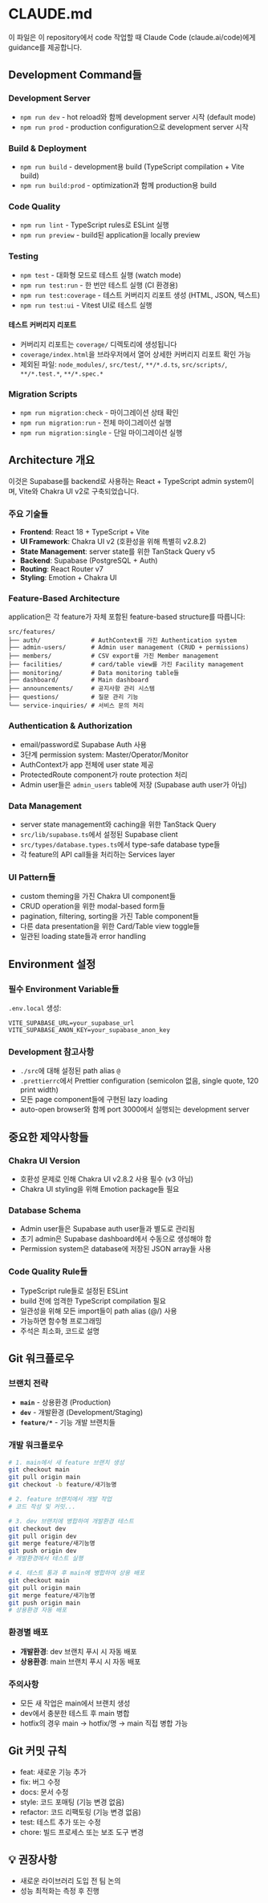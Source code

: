 # CLAUDE.md

이 파일은 이 repository에서 code 작업할 때 Claude Code (claude.ai/code)에게 guidance를 제공합니다.

## Development Command들

### Development Server

- `npm run dev` - hot reload와 함께 development server 시작 (default mode)
- `npm run prod` - production configuration으로 development server 시작

### Build & Deployment

- `npm run build` - development용 build (TypeScript compilation + Vite build)
- `npm run build:prod` - optimization과 함께 production용 build

### Code Quality

- `npm run lint` - TypeScript rules로 ESLint 실행
- `npm run preview` - build된 application을 locally preview

### Testing

- `npm test` - 대화형 모드로 테스트 실행 (watch mode)
- `npm run test:run` - 한 번만 테스트 실행 (CI 환경용)
- `npm run test:coverage` - 테스트 커버리지 리포트 생성 (HTML, JSON, 텍스트)
- `npm run test:ui` - Vitest UI로 테스트 실행

#### 테스트 커버리지 리포트
- 커버리지 리포트는 `coverage/` 디렉토리에 생성됩니다
- `coverage/index.html`을 브라우저에서 열어 상세한 커버리지 리포트 확인 가능
- 제외된 파일: `node_modules/`, `src/test/`, `**/*.d.ts`, `src/scripts/`, `**/*.test.*`, `**/*.spec.*`

### Migration Scripts

- `npm run migration:check` - 마이그레이션 상태 확인
- `npm run migration:run` - 전체 마이그레이션 실행
- `npm run migration:single` - 단일 마이그레이션 실행

## Architecture 개요

이것은 Supabase를 backend로 사용하는 React + TypeScript admin system이며, Vite와 Chakra UI v2로 구축되었습니다.

### 주요 기술들

- **Frontend**: React 18 + TypeScript + Vite
- **UI Framework**: Chakra UI v2 (호환성을 위해 특별히 v2.8.2)
- **State Management**: server state를 위한 TanStack Query v5
- **Backend**: Supabase (PostgreSQL + Auth)
- **Routing**: React Router v7
- **Styling**: Emotion + Chakra UI

### Feature-Based Architecture

application은 각 feature가 자체 포함된 feature-based structure를 따릅니다:

```
src/features/
├── auth/              # AuthContext를 가진 Authentication system
├── admin-users/       # Admin user management (CRUD + permissions)
├── members/           # CSV export를 가진 Member management
├── facilities/        # card/table view를 가진 Facility management
├── monitoring/        # Data monitoring table들
├── dashboard/         # Main dashboard
├── announcements/     # 공지사항 관리 시스템
├── questions/         # 질문 관리 기능
└── service-inquiries/ # 서비스 문의 처리
```

### Authentication & Authorization

- email/password로 Supabase Auth 사용
- 3단계 permission system: Master/Operator/Monitor
- AuthContext가 app 전체에 user state 제공
- ProtectedRoute component가 route protection 처리
- Admin user들은 `admin_users` table에 저장 (Supabase auth user가 아님)

### Data Management

- server state management와 caching을 위한 TanStack Query
- `src/lib/supabase.ts`에서 설정된 Supabase client
- `src/types/database.types.ts`에서 type-safe database type들
- 각 feature의 API call들을 처리하는 Services layer

### UI Pattern들

- custom theming을 가진 Chakra UI component들
- CRUD operation을 위한 modal-based form들
- pagination, filtering, sorting을 가진 Table component들
- 다른 data presentation을 위한 Card/Table view toggle들
- 일관된 loading state들과 error handling

## Environment 설정

### 필수 Environment Variable들

`.env.local` 생성:

```
VITE_SUPABASE_URL=your_supabase_url
VITE_SUPABASE_ANON_KEY=your_supabase_anon_key
```

### Development 참고사항

- `./src`에 대해 설정된 path alias `@`
- `.prettierrc`에서 Prettier configuration (semicolon 없음, single quote, 120 print width)
- 모든 page component들에 구현된 lazy loading
- auto-open browser와 함께 port 3000에서 실행되는 development server

## 중요한 제약사항들

### Chakra UI Version

- 호환성 문제로 인해 Chakra UI v2.8.2 사용 필수 (v3 아님)
- Chakra UI styling을 위해 Emotion package들 필요

### Database Schema

- Admin user들은 Supabase auth user들과 별도로 관리됨
- 초기 admin은 Supabase dashboard에서 수동으로 생성해야 함
- Permission system은 database에 저장된 JSON array들 사용

### Code Quality Rule들

- TypeScript rule들로 설정된 ESLint
- build 전에 엄격한 TypeScript compilation 필요
- 일관성을 위해 모든 import들이 path alias (@/) 사용
- 가능하면 함수형 프로그래밍
- 주석은 최소화, 코드로 설명

## Git 워크플로우

### 브랜치 전략

- **`main`** - 상용환경 (Production)
- **`dev`** - 개발환경 (Development/Staging)  
- **`feature/*`** - 기능 개발 브랜치들

### 개발 워크플로우

```bash
# 1. main에서 새 feature 브랜치 생성
git checkout main
git pull origin main
git checkout -b feature/새기능명

# 2. feature 브랜치에서 개발 작업
# 코드 작성 및 커밋...

# 3. dev 브랜치에 병합하여 개발환경 테스트
git checkout dev
git pull origin dev
git merge feature/새기능명
git push origin dev
# 개발환경에서 테스트 실행

# 4. 테스트 통과 후 main에 병합하여 상용 배포
git checkout main
git pull origin main
git merge feature/새기능명
git push origin main
# 상용환경 자동 배포
```

### 환경별 배포

- **개발환경**: dev 브랜치 푸시 시 자동 배포
- **상용환경**: main 브랜치 푸시 시 자동 배포

### 주의사항

- 모든 새 작업은 main에서 브랜치 생성
- dev에서 충분한 테스트 후 main 병합
- hotfix의 경우 main → hotfix/명 → main 직접 병합 가능

## Git 커밋 규칙

- feat: 새로운 기능 추가
- fix: 버그 수정
- docs: 문서 수정
- style: 코드 포매팅 (기능 변경 없음)
- refactor: 코드 리팩토링 (기능 변경 없음)
- test: 테스트 추가 또는 수정
- chore: 빌드 프로세스 또는 보조 도구 변경

## 💡 권장사항

- 새로운 라이브러리 도입 전 팀 논의
- 성능 최적화는 측정 후 진행

